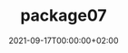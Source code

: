 ---
title: "package07"
date: 2021-09-17T00:00:00+02:00
draft: false
repository: github.com/owner/package07
godoc: pkg.go.dev/example.com/package07
tags: [package]
---